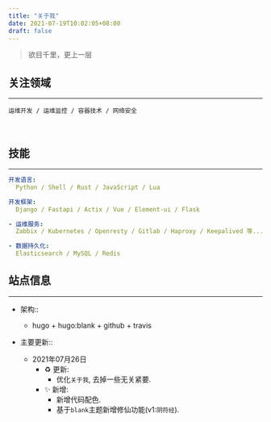 ```yaml
---
title: "关于我"
date: 2021-07-19T10:02:05+08:00
draft: false
---
```


> 欲目千里，更上一层

## 关注领域
---

`运维开发 / 运维监控 / 容器技术 / 网络安全`

<br/>

## 技能
---


```yaml
开发语言:
  Python / Shell / Rust / JavaScript / Lua

开发框架:
  Django / Fastapi / Actix / Vue / Element-ui / Flask

- 运维服务:
  Zabbix / Kubernetes / Openresty / Gitlab / Haproxy / Keepalived 等...

- 数据持久化:
  Elasticsearch / MySQL / Redis
```

## 站点信息
---


- 架构::
    - hugo + hugo:blank + github + travis 

- 主要更新::
    - 2021年07月26日
        - ♻️ 更新:
            - 优化`关于我`, 去掉一些无关紧要.
        - ✨ 新增:
            - 新增代码配色.
            - 基于`blank`主题新增修仙功能(v1:`阴符经`).
